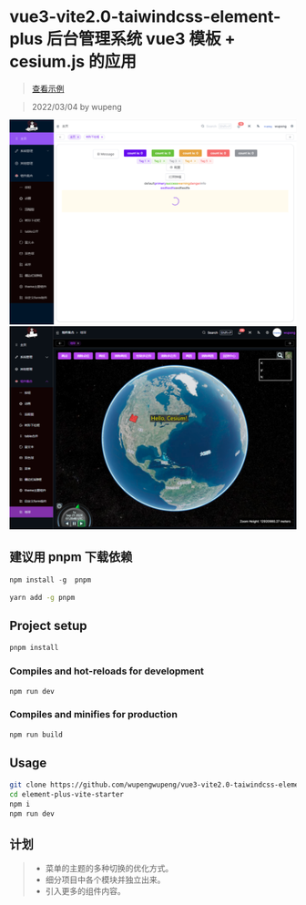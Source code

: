 # vue3-vite2.0-taiwindcss-element-plus 后台管理系统 vue3 模板 + cesium.js 的应用

> [查看示例](http://47.121.200.80:8080/)

> 2022/03/04 by wupeng

![vue3后台管理模板](/src/assets/vue3-manger.png)
![数字地球](/src/assets/earth.png)

## 建议用 pnpm 下载依赖

```javascript
npm install -g  pnpm
```

```bash
yarn add -g pnpm
```

## Project setup

```bash
pnpm install
```

### Compiles and hot-reloads for development

```bash
npm run dev
```

### Compiles and minifies for production

```bash
npm run build
```

## Usage

```bash
git clone https://github.com/wupengwupeng/vue3-vite2.0-taiwindcss-element-plus.git
cd element-plus-vite-starter
npm i
npm run dev
```

## 计划

> - 菜单的主题的多种切换的优化方式。
> - 细分项目中各个模块并独立出来。
> - 引入更多的组件内容。
